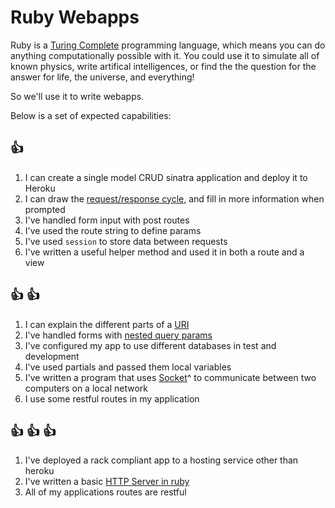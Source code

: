 # Ruby Webapps

Ruby is a [Turing Complete](https://en.wikipedia.org/wiki/Turing_completeness)
programming language, which means you can do anything computationally possible
with it. You could use it to simulate all of known physics, write artifical
intelligences, or find the the question for the answer for life, the universe,
and everything!

So we'll use it to write webapps.

Below is a set of expected capabilities:

## :+1:
1. I can create a single model CRUD sinatra application and deploy it to Heroku
1. I can draw the [request/response
   cycle](http://devhub.fm/http-requestresponse-basics/), and fill in more
   information when prompted
1. I've handled form input with post routes
1. I've used the route string to define params
1. I've used `session` to store data between requests
1. I've written a useful helper method and used it in both a route and a view

## :+1: :+1:
1. I can explain the different parts of a
   [URI](https://en.wikipedia.org/wiki/URI_scheme#Examples)
1. I've handled forms with [nested query
   params](http://codefol.io/posts/9-How-Does-Rack-Parse-Query-Params-With-parse-nested-query)
1. I've configured my app to use different databases in test and development
1. I've used partials and passed them local variables
1. I've written a program that uses
   [Socket](http://www.ruby-doc.org/stdlib-2.0.0/libdoc/socket/rdoc/Socket.html)^
   to communicate between two computers on a local network
1. I use some restful routes in my application

## :+1: :+1: :+1:
1. I've deployed a rack compliant app to a hosting service other than heroku
1. I've written a basic [HTTP Server in
ruby](http://oldmoe.blogspot.com/2009/10/ruby-19x-web-servers-booklet.html)
1. All of my applications routes are restful
